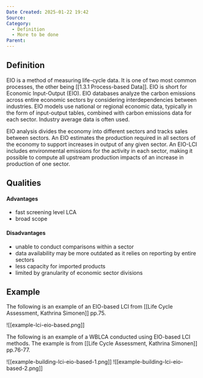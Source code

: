 ```yaml
---
Date Created: 2025-01-22 19:42
Source: 
Category:
  - Definition
  - More to be done
Parent:
---
```

## Definition
EIO is a method of measuring life-cycle data. It is one of two most common processes, the other being [[1.3.1 Process-based Data]]. EIO is short for Economic Input-Output (EIO). EIO databases analyze the carbon emissions across entire economic sectors by considering interdependencies between industries. EIO models use national or regional economic data, typically in the form of input-output tables, combined with carbon emissions data for each sector. Industry average data is often used.

EIO analysis divides the economy into different sectors and tracks sales between sectors. An EIO estimates the production required in all sectors of the economy to support increases in output of any given sector. An EIO-LCI includes environmental emissions for the activity in each sector, making it possible to compute all upstream production impacts of an increase in production of one sector.
## Qualities
#### Advantages
- fast screening level LCA
- broad scope
#### Disadvantages
- unable to conduct comparisons within a sector
- data availability may be more outdated as it relies on reporting by entire sectors
- less capacity for imported products
- limited by granularity of economic sector divisions

## Example
The following is an example of an EIO-based LCI from [[Life Cycle Assessment, Kathrina Simonen]] pp.75.

![[example-lci-eio-based.png]]

The following is an example of a WBLCA conducted using EIO-based LCI methods. The example is from [[Life Cycle Assessment, Kathrina Simonen]] pp.76-77.

![[example-building-lci-eio-based-1.png]]
![[example-building-lci-eio-based-2.png]]